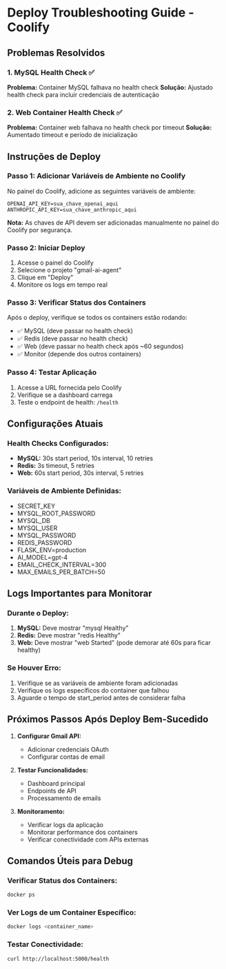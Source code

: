 # Deploy Troubleshooting Guide - Coolify

## Problemas Resolvidos

### 1. MySQL Health Check ✅
**Problema:** Container MySQL falhava no health check
**Solução:** Ajustado health check para incluir credenciais de autenticação

### 2. Web Container Health Check ✅
**Problema:** Container web falhava no health check por timeout
**Solução:** Aumentado timeout e período de inicialização

## Instruções de Deploy

### Passo 1: Adicionar Variáveis de Ambiente no Coolify
No painel do Coolify, adicione as seguintes variáveis de ambiente:

```
OPENAI_API_KEY=sua_chave_openai_aqui
ANTHROPIC_API_KEY=sua_chave_anthropic_aqui
```

**Nota:** As chaves de API devem ser adicionadas manualmente no painel do Coolify por segurança.

### Passo 2: Iniciar Deploy
1. Acesse o painel do Coolify
2. Selecione o projeto "gmail-ai-agent"
3. Clique em "Deploy"
4. Monitore os logs em tempo real

### Passo 3: Verificar Status dos Containers
Após o deploy, verifique se todos os containers estão rodando:
- ✅ MySQL (deve passar no health check)
- ✅ Redis (deve passar no health check)
- ✅ Web (deve passar no health check após ~60 segundos)
- ✅ Monitor (depende dos outros containers)

### Passo 4: Testar Aplicação
1. Acesse a URL fornecida pelo Coolify
2. Verifique se a dashboard carrega
3. Teste o endpoint de health: `/health`

## Configurações Atuais

### Health Checks Configurados:
- **MySQL:** 30s start period, 10s interval, 10 retries
- **Redis:** 3s timeout, 5 retries
- **Web:** 60s start period, 30s interval, 5 retries

### Variáveis de Ambiente Definidas:
- SECRET_KEY
- MYSQL_ROOT_PASSWORD
- MYSQL_DB
- MYSQL_USER
- MYSQL_PASSWORD
- REDIS_PASSWORD
- FLASK_ENV=production
- AI_MODEL=gpt-4
- EMAIL_CHECK_INTERVAL=300
- MAX_EMAILS_PER_BATCH=50

## Logs Importantes para Monitorar

### Durante o Deploy:
1. **MySQL:** Deve mostrar "mysql Healthy"
2. **Redis:** Deve mostrar "redis Healthy"
3. **Web:** Deve mostrar "web Started" (pode demorar até 60s para ficar healthy)

### Se Houver Erro:
1. Verifique se as variáveis de ambiente foram adicionadas
2. Verifique os logs específicos do container que falhou
3. Aguarde o tempo de start_period antes de considerar falha

## Próximos Passos Após Deploy Bem-Sucedido

1. **Configurar Gmail API:**
   - Adicionar credenciais OAuth
   - Configurar contas de email

2. **Testar Funcionalidades:**
   - Dashboard principal
   - Endpoints de API
   - Processamento de emails

3. **Monitoramento:**
   - Verificar logs da aplicação
   - Monitorar performance dos containers
   - Verificar conectividade com APIs externas

## Comandos Úteis para Debug

### Verificar Status dos Containers:
```bash
docker ps
```

### Ver Logs de um Container Específico:
```bash
docker logs <container_name>
```

### Testar Conectividade:
```bash
curl http://localhost:5000/health
